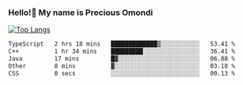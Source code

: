 ### Hello!👋 My name is Precious Omondi 

[![Top Langs](https://github-readme-stats.vercel.app/api/top-langs/?username=Presho99&langs_count=8&theme=dark)](https://github.com/Presho99/github-readme-stats)



<!--START_SECTION:waka-->

```txt
TypeScript   2 hrs 18 mins   █████████████▒░░░░░░░░░░░   53.41 %
C++          1 hr 34 mins    █████████░░░░░░░░░░░░░░░░   36.41 %
Java         17 mins         █▓░░░░░░░░░░░░░░░░░░░░░░░   06.88 %
Other        8 mins          ▓░░░░░░░░░░░░░░░░░░░░░░░░   03.18 %
CSS          0 secs          ░░░░░░░░░░░░░░░░░░░░░░░░░   00.13 %
```

<!--END_SECTION:waka-->

